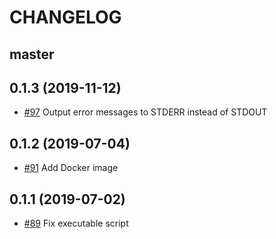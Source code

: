 # CHANGELOG

## master

## 0.1.3 (2019-11-12)

* [#97](https://github.com/sider/JavaSee/pull/97) Output error messages to STDERR instead of STDOUT

## 0.1.2 (2019-07-04)

* [#91](https://github.com/sider/JavaSee/pull/91) Add Docker image

## 0.1.1 (2019-07-02)

* [#89](https://github.com/sider/JavaSee/pull/89) Fix executable script
